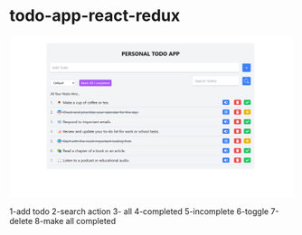 # todo-app-react-redux
![todo-app-react-redux](/src/assets/github-cover.png)

1-add todo
2-search action
3- all
4-completed
5-incomplete
6-toggle
7-delete
8-make all completed